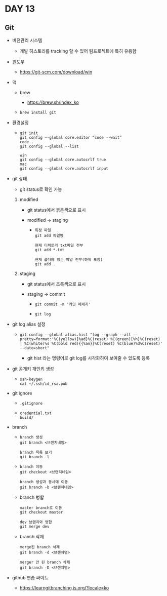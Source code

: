 # DAY 13

## Git

- 버전관리 시스템
  - 개발 히스토리를 tracking 할 수 있어 팀프로젝트에 특히 유용함

- 윈도우

  - https://git-scm.com/download/win

- 맥

  - brew

    - https://brew.sh/index_ko

  - ```
    brew install git
    ```

- 환경설정

  - ```
    git init
    git config —-global core.editor “code --wait”
    code .
    git config --global --list
    
    win
    git config --global core.autocrlf true
    mac
    git config --global core.autocrlf input
    ```

    

- git 상태

  - git status로 확인 가능

  1. modified

     - git status에서 붉은색으로 표시

     - modified -> staging

       - ```
         특정 파일
         git add 파일명
         
         현재 디렉토리 txt파일 전부
         git add *.txt
         
         현재 폴더에 있는 파일 전부(하위 포함)
         git add .
         ```

  2. staging

     - git status에서 초록색으로 표시

     - staging -> commit

       - ```
         git commit -m '커밋 메세지'
         ```

       - ```
         git log
         ```

         

- git log alias 설정

  - ```
    git config --global alias.hist "log --graph --all --pretty=format:'%C(yellow)[%ad]%C(reset) %C(green)[%h]%C(reset) | %C(white)%s %C(bold red){{%an}}%C(reset) %C(blue)%d%C(reset)' --date=short"
    ```

    - git hist 라는 명령어로 git log를 시각화하여 보여줄 수 있도록 등록

- git 공개키 개인키 생성

  - ```
    ssh-keygen
    cat ~/.ssh/id_rsa.pub
    ```

    

- git ignore

  - ```
    .gitignore
    ```

  - ```
    credential.txt
    build/
    ```



- branch

  - ```
    branch 생성
    git branch <브랜치네임>
    
    branch 목록 보기
    git branch -l
    ```

  - ```
    branch 이동
    git checkout <브랜치네임>
    
    branch 생성과 동시에 이동
    git branch -b <브랜치네임>
    ```

  - branch 병합

    ```
    master branch로 이동
    git checkout master
    ```

    ```
    dev 브랜치와 병합
    git merge dev
    ```

  - branch 삭제

    ```
    merge된 branch 삭제
    git branch -d <브랜치명>
    
    merger 안 된 branch 삭제
    git branch -D <브랜치명>
    ```

    

- github 연습 싸이트
  - https://learngitbranching.js.org/?locale=ko